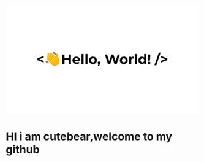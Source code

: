 ![Alt text](https://github.com/cutebear0123/cutebear0123/blob/main/hello%20world.gif?raw=true "Hi there 👋")
# HI i am cutebear,welcome to my github







